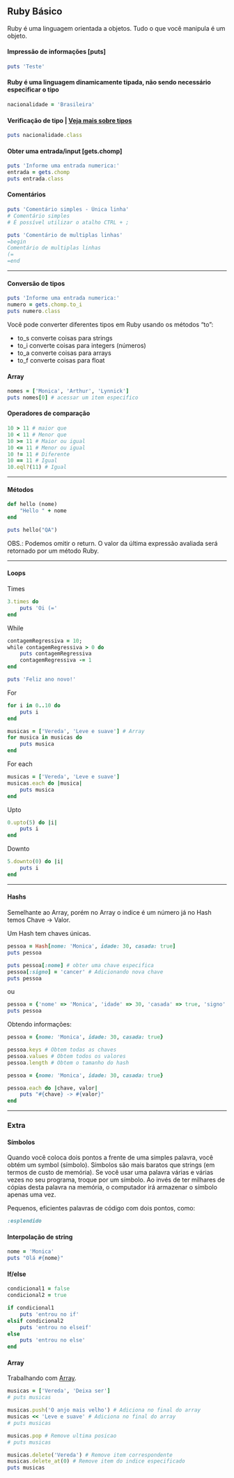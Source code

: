 ## Ruby Básico

Ruby é uma linguagem orientada a objetos. Tudo o que você manipula é um objeto. 

#### Impressão de informações [puts]
```ruby
puts 'Teste'
```

#### Ruby é uma linguagem dinamicamente tipada, não sendo necessário especificar o tipo
```ruby
nacionalidade = 'Brasileira'
```

#### Verificação de tipo | [Veja mais sobre tipos](https://pt.wikipedia.org/wiki/Ruby_(linguagem_de_programa%C3%A7%C3%A3o)#Tipos_de_dados)
```ruby
puts nacionalidade.class
```

#### Obter uma entrada/input [gets.chomp]
```ruby
puts 'Informe uma entrada numerica:'
entrada = gets.chomp
puts entrada.class
```

#### Comentários
```ruby
puts 'Comentário simples - Única linha' 
# Comentário simples
# É possível utilizar o atalho CTRL + ;

puts 'Comentário de multiplas linhas' 
=begin
Comentário de multiplas linhas
(=
=end
```

---

#### Conversão de tipos
```ruby
puts 'Informe uma entrada numerica:'
numero = gets.chomp.to_i
puts numero.class
```

Você pode converter diferentes tipos em Ruby usando os métodos “to”:
- to_s converte coisas para strings
- to_i converte coisas para integers (números)
- to_a converte coisas para arrays
- to_f converte coisas para float

#### Array
```ruby
nomes = ['Monica', 'Arthur', 'Lynnick']
puts nomes[0] # acessar um item especifico
```

#### Operadores de comparação
```ruby
10 > 11 # maior que
10 < 11 # Menor que
10 >= 11 # Maior ou igual
10 <= 11 # Menor ou igual
10 != 11 # Diferente
10 == 11 # Igual
10.eql?(11) # Igual
```
---
#### Métodos
```ruby
def hello (nome)
    "Hello " + nome
end

puts hello("QA")
```
OBS.: Podemos omitir o return. O valor da última expressão avaliada será retornado por um método Ruby.

---
#### Loops
Times
```ruby
3.times do
    puts 'Oi (='
end
```

While
```ruby
contagemRegressiva = 10;
while contagemRegressiva > 0 do
    puts contagemRegressiva
    contagemRegressiva -= 1
end

puts 'Feliz ano novo!'
```

For
```ruby
for i in 0..10 do
    puts i
end
```

```ruby
musicas = ['Vereda', 'Leve e suave'] # Array
for musica in musicas do
    puts musica
end
```

For each
```ruby
musicas = ['Vereda', 'Leve e suave']
musicas.each do |musica|
    puts musica
end
```

Upto
```ruby
0.upto(5) do |i|
    puts i
end
```

Downto
```ruby
5.downto(0) do |i|
    puts i
end
```
---
#### Hashs
Semelhante ao Array, porém no Array o indice é um número já no Hash temos Chave -> Valor.

Um Hash tem chaves únicas.

```ruby
pessoa = Hash[nome: 'Monica', idade: 30, casada: true]
puts pessoa 

puts pessoa[:nome] # obter uma chave especifica
pessoa[:signo] = 'cancer' # Adicionando nova chave
puts pessoa
```
ou
```ruby
pessoa = {'nome' => 'Monica', 'idade' => 30, 'casada' => true, 'signo' => :cancer}
puts pessoa
```

Obtendo informações:
```ruby
pessoa = {nome: 'Monica', idade: 30, casada: true}

pessoa.keys # Obtem todas as chaves
pessoa.values # Obtem todos os valores
pessoa.length # Obtem o tamanho do hash
```

```ruby
pessoa = {nome: 'Monica', idade: 30, casada: true}

pessoa.each do |chave, valor|
    puts "#{chave} -> #{valor}"
end
```

---

### Extra

#### Símbolos
Quando você coloca dois pontos a frente de uma simples palavra, você obtém um symbol (símbolo). Símbolos são mais baratos que strings (em termos de custo de memória). Se você usar uma palavra várias e várias vezes no seu programa, troque por um símbolo. Ao invés de ter milhares de cópias desta palavra na memória, o computador irá armazenar o símbolo apenas uma vez.

Pequenos, eficientes palavras de código com dois pontos, como: 
```ruby
:esplendido
```

#### Interpolação de string
```ruby
nome = 'Monica'
puts "Olá #{nome}"
```

#### If/else

```ruby
condicional1 = false
condicional2 = true

if condicional1 
    puts 'entrou no if'
elsif condicional2
    puts 'entrou no elseif'
else
    puts 'entrou no else'
end
```

#### Array
Trabalhando com [Array](https://ruby-doc.org/core-2.5.0/Array.html).

```ruby
musicas = ['Vereda', 'Deixa ser']
# puts musicas

musicas.push('O anjo mais velho') # Adiciona no final do array
musicas << 'Leve e suave' # Adiciona no final do array
# puts musicas

musicas.pop # Remove ultima posicao
# puts musicas

musicas.delete('Vereda') # Remove item correspondente
musicas.delete_at(0) # Remove item do indice especificado
puts musicas
```